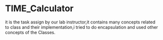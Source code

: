 # TIME_Calculator
 it is the task assign by our lab instructor,it contains many concepts related to class and their implementation,i tried to do encapsulation and used other concepts of the Classes.
